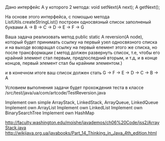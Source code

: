Дано интерфейс А у которого 2 метода:
    void setNext(A<T> next);
    A<T> getNext();

На основе этого интерфейса, с помощью метода ListUtils.createStringList() построен односвязный список заполненый буквами
        A -> B -> C -> D -> E -> F -> G

Ваша задача реализовать метод public static<T> A<T> reversion(A<T> node), который будет принимать ссылку
 на первый узел односвязного списка и на выходе возвращал ссылку на первый елемент этого же списка, но после трансформации
 ( метод должен развернуть список, т.е, чтобы его крайний элемент стал первым, предпоследний вторым,
  и т.д, и в конце концов, первый элемент стал бы крайним элементом.)

  и в конечном итоге ваш список должен стать G -> F -> E -> D -> C -> B -> A

  Условием выполнения задачи будет прохождения теста в классе /src/test/java/ua/com/artcode/TestReversion.java
  
  Implement own simple ArrayStack, LinkedStack, ArrayQueue, LinkedQueue
  Implement own ArrayList
  Implement own LinkedList
  Implement own BinarySearchTree
  Implement own HashMap

http://faculty.washington.edu/moishe/javademos/ch06%20Code/jss2/ArrayStack.java
http://wikijava.org.ua/javabooks/Part_14_Thinking_in_Java_4th_edition.html